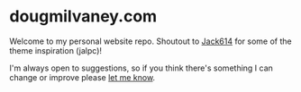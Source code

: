# dougmilvaney.com
Welcome to my personal website repo. Shoutout to [Jack614](http://www.jack003.com/) for some of the theme inspiration (jalpc)!

I'm always open to suggestions, so if you think there's something I can change or improve please [let me know](mailto:suggest@dougmilvaney.com).
